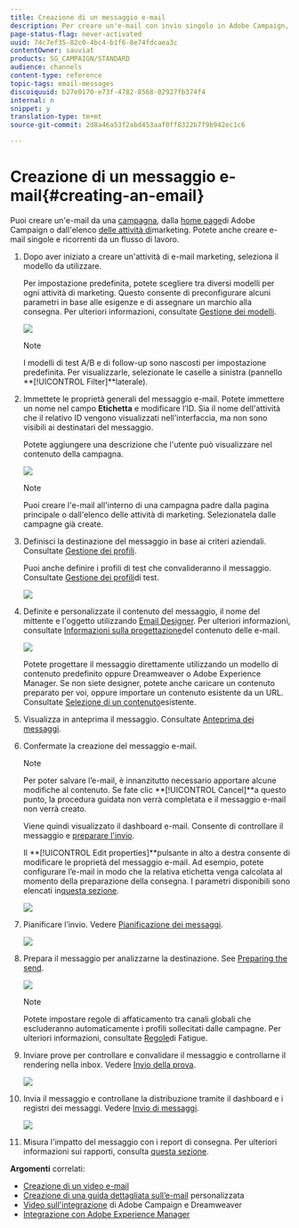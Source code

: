 ```yaml
---
title: Creazione di un messaggio e-mail
description: Per creare un'e-mail con invio singolo in Adobe Campaign, procedi come indicato di seguito.
page-status-flag: never-activated
uuid: 74c7ef35-82c0-4bc4-b1f6-8e74fdcaea3c
contentOwner: sauviat
products: SG_CAMPAIGN/STANDARD
audience: channels
content-type: reference
topic-tags: email-messages
discoiquuid: b27e0170-e73f-4782-8568-02927fb374f4
internal: n
snippet: y
translation-type: tm+mt
source-git-commit: 2d8a46a53f2abd453aaf0ff8322b7f9b942ec1c6

---
```



# Creazione di un messaggio e-mail{#creating-an-email}

Puoi creare un&#39;e-mail da una [campagna](../../start/using/marketing-activities.md#creating-a-marketing-activity), dalla [home page](../../start/using/interface-description.md#home-page)di Adobe Campaign o dall&#39;elenco [delle attività di](../../start/using/marketing-activities.md#about-marketing-activities)marketing. Potete anche creare e-mail singole e ricorrenti da un flusso di lavoro.

1. Dopo aver iniziato a creare un&#39;attività di e-mail marketing, seleziona il modello da utilizzare.

   Per impostazione predefinita, potete scegliere tra diversi modelli per ogni attività di marketing. Questo consente di preconfigurare alcuni parametri in base alle esigenze e di assegnare un marchio alla consegna. Per ulteriori informazioni, consultate [Gestione dei modelli](../../start/using/marketing-activity-templates.md).

   ![](assets/email_creation_1.png)

   >[!NOTE]
   >
   >I modelli di test A/B e di follow-up sono nascosti per impostazione predefinita. Per visualizzarle, selezionate le caselle a sinistra (pannello **[!UICONTROL Filter]**laterale).

1. Immettete le proprietà generali del messaggio e-mail. Potete immettere un nome nel campo **Etichetta** e modificare l’ID. Sia il nome dell&#39;attività che il relativo ID vengono visualizzati nell&#39;interfaccia, ma non sono visibili ai destinatari del messaggio.

   Potete aggiungere una descrizione che l&#39;utente può visualizzare nel contenuto della campagna.

   ![](assets/email_creation_2.png)

   >[!NOTE]
   >
   >Puoi creare l&#39;e-mail all&#39;interno di una campagna padre dalla pagina principale o dall&#39;elenco delle attività di marketing. Selezionatela dalle campagne già create.

1. Definisci la destinazione del messaggio in base ai criteri aziendali. Consultate [Gestione dei profili](../../audiences/using/about-profiles.md).

   Puoi anche definire i profili di test che convalideranno il messaggio. Consultate [Gestione dei profili](../../sending/using/managing-test-profiles-and-sending-proofs.md#managing-test-profiles)di test.

   ![](assets/email_creation_3.png)

1. Definite e personalizzate il contenuto del messaggio, il nome del mittente e l&#39;oggetto utilizzando [Email Designer](../../designing/using/designing-content-in-adobe-campaign.md). Per ulteriori informazioni, consultate [Informazioni sulla progettazione](../../designing/using/designing-content-in-adobe-campaign.md)del contenuto delle e-mail.

   ![](assets/email_creation_4.png)

   Potete progettare il messaggio direttamente utilizzando un modello di contenuto predefinito oppure Dreamweaver o Adobe Experience Manager. Se non siete designer, potete anche caricare un contenuto preparato per voi, oppure importare un contenuto esistente da un URL. Consultate [Selezione di un contenuto](../../designing/using/using-existing-content.md)esistente.

1. Visualizza in anteprima il messaggio. Consultate [Anteprima dei messaggi](../../sending/using/previewing-messages.md).
1. Confermate la creazione del messaggio e-mail.

   >[!NOTE]
   >
   >Per poter salvare l’e-mail, è innanzitutto necessario apportare alcune modifiche al contenuto. Se fate clic **[!UICONTROL Cancel]**a questo punto, la procedura guidata non verrà completata e il messaggio e-mail non verrà creato.

   Viene quindi visualizzato il dashboard e-mail. Consente di controllare il messaggio e [preparare l&#39;invio](../../sending/using/preparing-the-send.md).

   Il **[!UICONTROL Edit properties]**pulsante in alto a destra consente di modificare le proprietà del messaggio e-mail. Ad esempio, potete configurare l’e-mail in modo che la relativa etichetta venga calcolata al momento della preparazione della consegna.  I parametri disponibili sono elencati in[questa sezione](../../administration/using/configuring-email-channel.md#list-of-email-properties).

   ![](assets/delivery_dashboard_2.png)

1. Pianificare l’invio. Vedere [Pianificazione dei messaggi](../../sending/using/about-scheduling-messages.md).

   ![](assets/delivery_planning.png)

1. Prepara il messaggio per analizzarne la destinazione. See [Preparing the send](../../sending/using/confirming-the-send.md).

   ![](assets/preparing_delivery_2.png)

   >[!NOTE]
   >
   >Potete impostare regole di affaticamento tra canali globali che escluderanno automaticamente i profili sollecitati dalle campagne. Per ulteriori informazioni, consultate [Regole](../../administration/using/fatigue-rules.md)di Fatigue.

1. Inviare prove per controllare e convalidare il messaggio e controllarne il rendering nella inbox. Vedere [Invio della prova](../../sending/using/managing-test-profiles-and-sending-proofs.md#sending-proofs).

   ![](assets/bat_select.png)

1. Invia il messaggio e controllane la distribuzione tramite il dashboard e i registri dei messaggi. Vedere [Invio di messaggi](../../sending/using/confirming-the-send.md).

   ![](assets/confirm_delivery.png)

1. Misura l&#39;impatto del messaggio con i report di consegna. Per ulteriori informazioni sui rapporti, consulta [questa sezione](../../reporting/using/about-dynamic-reports.md).

**Argomenti** correlati:

* [Creazione di un video e-mail](https://docs.adobe.com/content/help/en/campaign-learn/campaign-standard-tutorials/getting-started/create-email-from-homepage.html)
* [Creazione di una guida dettagliata sull’e-mail](https://helpx.adobe.com/campaign/kb/acs-get-started-with-emails.html) personalizzata
* [Video sull&#39;integrazione](https://docs.adobe.com/content/help/en/campaign-learn/campaign-standard-tutorials/designing-content/email-designer/dreamweaver-integration.html) di Adobe Campaign e Dreamweaver
* [Integrazione con Adobe Experience Manager](../../integrating/using/integrating-with-experience-manager.md)
